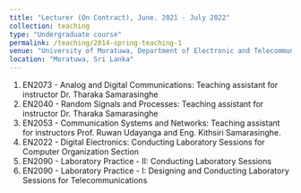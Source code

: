 ```yaml
---
title: "Lecturer (On Contract), June. 2021 - July 2022"
collection: teaching
type: "Undergraduate course"
permalink: /teaching/2014-spring-teaching-1
venue: "University of Moratuwa, Department of Electronic and Telecommunication Engineering"
location: "Moratuwa, Sri Lanka"
---
```



1. EN2073 - Analog and Digital Communications: Teaching assistant for instructor Dr. Tharaka Samarasinghe
2. EN2040 - Random Signals and Processes: Teaching assistant for instructor Dr. Tharaka Samarasinghe
3. EN2053 - Communication Systems and Networks: Teaching assistant for instructors Prof. Ruwan Udayanga and Eng. Kithsiri Samarasinghe.
4. EN2022 - Digital Electronics: Conducting Laboratory Sessions for Computer Organization Section
5. EN2090 - Laboratory Practice - II: Conducting Laboratory Sessions
6. EN2090 - Laboratory Practice - I: Designing and Conducting Laboratory Sessions for Telecommunications

